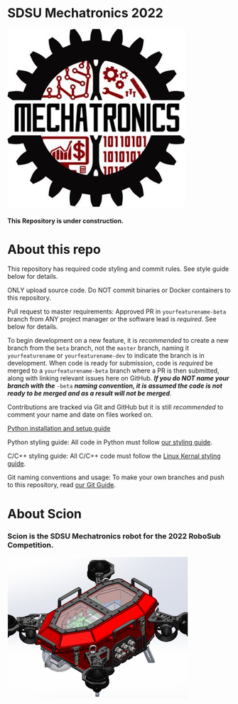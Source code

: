 # SDSU Mechatronics 2022

![Logo](img/logo.jpg)

#### This Repository is under construction.

# About this repo

This repository has required code styling and commit rules. See style guide below for details.

ONLY upload source code. Do NOT commit binaries or Docker containers to this repository.

Pull request to master requirements:
Approved PR in `yourfeaturename-beta` branch from ANY project manager or the software lead is *required*. See below for details.

To begin development on a new feature, it is *recommended* to create a new branch from the `beta` branch, not the `master` branch, naming it `yourfeaturename` or `yourfeaturename-dev` to indicate the branch is in development. When code is ready for submission, code is *required* be merged to a `yourfeaturename-beta` branch where a PR is then submitted, along with linking relevant issues here on GitHub. ***If you do NOT name your branch with the*** `-beta` ***naming convention, it is assumed the code is not ready to be merged and as a result will not be merged***.

Contributions are tracked via Git and GitHub but it is still *recommended* to comment your name and date on files worked on.

[Python installation and setup guide](src/man/python_setup_guide.md)

Python styling guide: All code in Python must follow [our styling guide](src/man/styling_guide.md).

C/C++ styling guide: All C/C++ code must follow the [Linux Kernal styling guide](https://www.kernel.org/doc/html/v4.10/process/coding-style.html).

Git naming conventions and usage: To make your own branches and push to this repository, read [our Git Guide](src/man/git_guide.md).

# About Scion

### Scion is the SDSU Mechatronics robot for the 2022 RoboSub Competition.
![Scion](img/scion.png)


